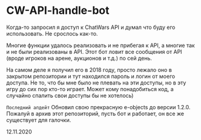 # CW-API-handle-bot
Когда-то запросил я доступ к ChatWars API и думал что буду его использовать. Не срослось как-то.

Многие функции удалось реализовать и не прибегая к API, а многие так и не были реализованы в API.
Этот бот ловит все сообщения от API (вроде игроков на арене, аукционов и т.д.) по сей день.

На самом деле я получил его в 2018 году, просто лежало оно в закрытом репозитории и тут находился пароль и логин от моего доступа.
Не то, что бы мне было не плевать на эти доступы, но в эту игру до сих пор кто-то играет. Может кому понадобиться код, а случайно спалить свои доступы бы не хотелось)

`Последний апдейт` Обновил свою прекрасную e-objects до версии 1.2.0. Пожалуй в архив этот репозиторий, пусть бот и работает, он все же существует для галочки.

12.11.2020
